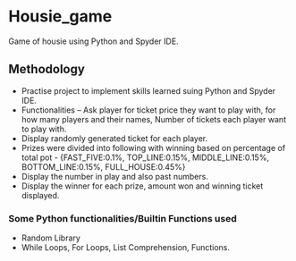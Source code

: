 # Housie_game
Game of housie using Python and Spyder IDE.

## Methodology
* Practise project to implement skills learned suing Python and Spyder IDE.
* Functionalities – Ask player for ticket price they want to play with, for how many players and their names, Number of tickets each player want to play with.
* Display randomly generated ticket for each player.
* Prizes were divided into following with winning based on percentage of total pot - {FAST_FIVE:0.1%, TOP_LINE:0.15%, MIDDLE_LINE:0.15%, BOTTOM_LINE:0.15%, FULL_HOUSE:0.45%}
* Display the number in play and also past numbers.
* Display the winner for each prize, amount won and winning ticket displayed.

### Some Python functionalities/Builtin Functions used
* Random Library
* While Loops, For Loops, List Comprehension, Functions. 
